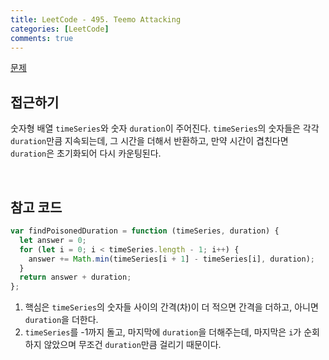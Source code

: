 ```yaml
---
title: LeetCode - 495. Teemo Attacking
categories: [LeetCode]
comments: true
---
```


[문제](https://leetcode.com/problems/teemo-attacking/)

## 접근하기

숫자형 배열 `timeSeries`와 숫자 `duration`이 주어진다. `timeSeries`의 숫자들은 각각 `duration`만큼 지속되는데, 그 시간을 더해서 반환하고, 만약 시간이 겹친다면 `duration`은 초기화되어 다시 카운팅된다.

<br>

## 참고 코드

```js
var findPoisonedDuration = function (timeSeries, duration) {
  let answer = 0;
  for (let i = 0; i < timeSeries.length - 1; i++) {
    answer += Math.min(timeSeries[i + 1] - timeSeries[i], duration);
  }
  return answer + duration;
};
```

1. 핵심은 `timeSeries`의 숫자들 사이의 간격(차)이 더 적으면 간격을 더하고, 아니면 `duration`을 더한다.
2. `timeSeries`를 -1까지 돌고, 마지막에 `duration`을 더해주는데, 마지막은 `i`가 순회하지 않았으며 무조건 `duration`만큼 걸리기 때문이다.
